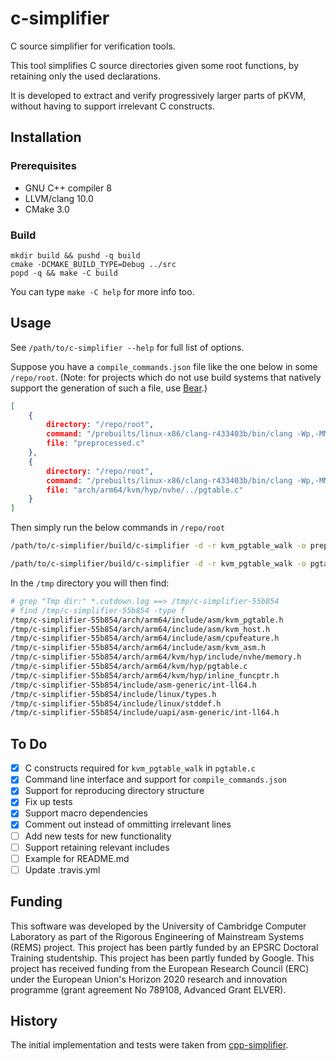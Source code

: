 <!--                                                                                  -->
<!--  The following parts of C-simplifier contain new code released under the         -->
<!--  BSD 2-Clause License:                                                           -->
<!--  * `src/debug.hpp`                                                               -->
<!--                                                                                  -->
<!--  Copyright (c) 2022 Dhruv Makwana                                                -->
<!--  All rights reserved.                                                            -->
<!--                                                                                  -->
<!--  This software was developed by the University of Cambridge Computer             -->
<!--  Laboratory as part of the Rigorous Engineering of Mainstream Systems            -->
<!--  (REMS) project. This project has been partly funded by an EPSRC                 -->
<!--  Doctoral Training studentship. This project has been partly funded by           -->
<!--  Google. This project has received funding from the European Research            -->
<!--  Council (ERC) under the European Union's Horizon 2020 research and              -->
<!--  innovation programme (grant agreement No 789108, Advanced Grant                 -->
<!--  ELVER).                                                                         -->
<!--                                                                                  -->
<!--  BSD 2-Clause License                                                            -->
<!--                                                                                  -->
<!--  Redistribution and use in source and binary forms, with or without              -->
<!--  modification, are permitted provided that the following conditions              -->
<!--  are met:                                                                        -->
<!--  1. Redistributions of source code must retain the above copyright               -->
<!--     notice, this list of conditions and the following disclaimer.                -->
<!--  2. Redistributions in binary form must reproduce the above copyright            -->
<!--     notice, this list of conditions and the following disclaimer in              -->
<!--     the documentation and/or other materials provided with the                   -->
<!--     distribution.                                                                -->
<!--                                                                                  -->
<!--  THIS SOFTWARE IS PROVIDED BY THE AUTHOR AND CONTRIBUTORS ``AS IS''              -->
<!--  AND ANY EXPRESS OR IMPLIED WARRANTIES, INCLUDING, BUT NOT LIMITED               -->
<!--  TO, THE IMPLIED WARRANTIES OF MERCHANTABILITY AND FITNESS FOR A                 -->
<!--  PARTICULAR PURPOSE ARE DISCLAIMED.  IN NO EVENT SHALL THE AUTHOR OR             -->
<!--  CONTRIBUTORS BE LIABLE FOR ANY DIRECT, INDIRECT, INCIDENTAL,                    -->
<!--  SPECIAL, EXEMPLARY, OR CONSEQUENTIAL DAMAGES (INCLUDING, BUT NOT                -->
<!--  LIMITED TO, PROCUREMENT OF SUBSTITUTE GOODS OR SERVICES; LOSS OF                -->
<!--  USE, DATA, OR PROFITS; OR BUSINESS INTERRUPTION) HOWEVER CAUSED AND             -->
<!--  ON ANY THEORY OF LIABILITY, WHETHER IN CONTRACT, STRICT LIABILITY,              -->
<!--  OR TORT (INCLUDING NEGLIGENCE OR OTHERWISE) ARISING IN ANY WAY OUT              -->
<!--  OF THE USE OF THIS SOFTWARE, EVEN IF ADVISED OF THE POSSIBILITY OF              -->
<!--  SUCH DAMAGE.                                                                    -->
<!--                                                                                  -->
<!--  All other parts involve adapted code, with the new code subject to the          -->
<!--  above BSD 2-Clause licence and the original code subject to its MIT             -->
<!--  licence.                                                                        -->
<!--                                                                                  -->
<!--  The MIT License (MIT)                                                           -->
<!--                                                                                  -->
<!--  Copyright (c) 2016 Takaaki Hiragushi                                            -->
<!--                                                                                  -->
<!--  Permission is hereby granted, free of charge, to any person obtaining a copy    -->
<!--  of this software and associated documentation files (the "Software"), to deal   -->
<!--  in the Software without restriction, including without limitation the rights    -->
<!--  to use, copy, modify, merge, publish, distribute, sublicense, and/or sell       -->
<!--  copies of the Software, and to permit persons to whom the Software is           -->
<!--  furnished to do so, subject to the following conditions:                        -->
<!--                                                                                  -->
<!--  The above copyright notice and this permission notice shall be included in all  -->
<!--  copies or substantial portions of the Software.                                 -->
<!--                                                                                  -->
<!--  THE SOFTWARE IS PROVIDED "AS IS", WITHOUT WARRANTY OF ANY KIND, EXPRESS OR      -->
<!--  IMPLIED, INCLUDING BUT NOT LIMITED TO THE WARRANTIES OF MERCHANTABILITY,        -->
<!--  FITNESS FOR A PARTICULAR PURPOSE AND NONINFRINGEMENT. IN NO EVENT SHALL THE     -->
<!--  AUTHORS OR COPYRIGHT HOLDERS BE LIABLE FOR ANY CLAIM, DAMAGES OR OTHER          -->
<!--  LIABILITY, WHETHER IN AN ACTION OF CONTRACT, TORT OR OTHERWISE, ARISING FROM,   -->
<!--  OUT OF OR IN CONNECTION WITH THE SOFTWARE OR THE USE OR OTHER DEALINGS IN THE   -->
<!--  SOFTWARE.                                                                       -->
<!--                                                                                  -->

c-simplifier
====

C source simplifier for verification tools.

This tool simplifies C source directories given some root functions,
by retaining only the used declarations.

It is developed to extract and verify progressively larger parts of
pKVM, without having to support irrelevant C constructs.

## Installation

### Prerequisites
- GNU C++ compiler 8
- LLVM/clang 10.0
- CMake 3.0

### Build

```
mkdir build && pushd -q build
cmake -DCMAKE_BUILD_TYPE=Debug ../src
popd -q && make -C build
```

You can type `make -C help` for more info too.

## Usage

See `/path/to/c-simplifier --help` for full list of options.

Suppose you have a `compile_commands.json` file like the one below in some `/repo/root`.
(Note: for projects which do not use build systems that natively support the generation
of such a file, use [Bear](https://github.com/rizsotto/Bear/).)

```json
[
    {
        directory: "/repo/root",
        command: "/prebuilts/linux-x86/clang-r433403b/bin/clang -Wp,-MMD,arch/arm64/kvm/hyp/nvhe/../.pgtable.nvhe.o.d  -nostdinc -isystem /prebuilts/linux-x86/clang-r433403b/lib64/clang/13.0.3/include -I./arch/arm64/include -I./arch/arm64/include/generated  -I./include -I./arch/arm64/include/uapi -I./arch/arm64/include/generated/uapi -I./include/uapi -I./include/generated/uapi -include ./include/linux/kconfig.h -include ./include/linux/compiler_types.h -D__KERNEL__ -mlittle-endian -DKASAN_SHADOW_SCALE_SHIFT= -Qunused-arguments -fmacro-prefix-map=./= -Wall -Wundef -Werror=strict-prototypes -Wno-trigraphs -fno-strict-aliasing -fno-common -fshort-wchar -fno-PIE -Werror=implicit-function-declaration -Werror=implicit-int -Werror=return-type -Wno-format-security -std=gnu89 --target=aarch64-linux-gnu -integrated-as -Werror=unknown-warning-option -mgeneral-regs-only -DCONFIG_CC_HAS_K_CONSTRAINT=1 -Wno-psabi -fno-asynchronous-unwind-tables -fno-unwind-tables -mbranch-protection=pac-ret+leaf+bti -Wa,-march=armv8.5-a -DARM64_ASM_ARCH='\"armv8.5-a\"' -DKASAN_SHADOW_SCALE_SHIFT= -fno-delete-null-pointer-checks -Wno-frame-address -Wno-address-of-packed-member -O2 -Wframe-larger-than=2048 -fstack-protector-strong -Wno-format-invalid-specifier -Wno-gnu -mno-global-merge -Wno-unused-but-set-variable -Wno-unused-const-variable -fno-omit-frame-pointer -fno-optimize-sibling-calls -g -Wdeclaration-after-statement -Wvla -Wno-pointer-sign -Wno-array-bounds -fno-strict-overflow -fno-stack-check -Werror=date-time -Werror=incompatible-pointer-types -Wno-initializer-overrides -Wno-format -Wno-sign-compare -Wno-format-zero-length -Wno-pointer-to-enum-cast -Wno-tautological-constant-out-of-range-compare -mstack-protector-guard=sysreg -mstack-protector-guard-reg=sp_el0 -mstack-protector-guard-offset=1272 -I./arch/arm64/kvm/hyp/include -fno-stack-protector -DDISABLE_BRANCH_PROFILING -D__KVM_NVHE_HYPERVISOR__ -D__DISABLE_EXPORTS -D__DISABLE_TRACE_MMIO__    -DKBUILD_MODFILE='\"arch/arm64/kvm/hyp/nvhe/pgtable.nvhe\"' -DKBUILD_BASENAME='\"pgtable.nvhe\"' -DKBUILD_MODNAME='\"pgtable.nvhe\"' -D__KBUILD_MODNAME=kmod_pgtable.nvhe -c -o arch/arm64/kvm/hyp/nvhe/../pgtable.nvhe.o -x cpp-output preprocessed.c",
        file: "preprocessed.c"
    },
    {
        directory: "/repo/root",
        command: "/prebuilts/linux-x86/clang-r433403b/bin/clang -Wp,-MMD,arch/arm64/kvm/hyp/nvhe/../.pgtable.nvhe.o.d  -nostdinc -isystem /prebuilts/linux-x86/clang-r433403b/lib64/clang/13.0.3/include -I./arch/arm64/include -I./arch/arm64/include/generated  -I./include -I./arch/arm64/include/uapi -I./arch/arm64/include/generated/uapi -I./include/uapi -I./include/generated/uapi -include ./include/linux/kconfig.h -include ./include/linux/compiler_types.h -D__KERNEL__ -mlittle-endian -DKASAN_SHADOW_SCALE_SHIFT= -Qunused-arguments -fmacro-prefix-map=./= -Wall -Wundef -Werror=strict-prototypes -Wno-trigraphs -fno-strict-aliasing -fno-common -fshort-wchar -fno-PIE -Werror=implicit-function-declaration -Werror=implicit-int -Werror=return-type -Wno-format-security -std=gnu89 --target=aarch64-linux-gnu -integrated-as -Werror=unknown-warning-option -mgeneral-regs-only -DCONFIG_CC_HAS_K_CONSTRAINT=1 -Wno-psabi -fno-asynchronous-unwind-tables -fno-unwind-tables -mbranch-protection=pac-ret+leaf+bti -Wa,-march=armv8.5-a -DARM64_ASM_ARCH='\"armv8.5-a\"' -DKASAN_SHADOW_SCALE_SHIFT= -fno-delete-null-pointer-checks -Wno-frame-address -Wno-address-of-packed-member -O2 -Wframe-larger-than=2048 -fstack-protector-strong -Wno-format-invalid-specifier -Wno-gnu -mno-global-merge -Wno-unused-but-set-variable -Wno-unused-const-variable -fno-omit-frame-pointer -fno-optimize-sibling-calls -g -Wdeclaration-after-statement -Wvla -Wno-pointer-sign -Wno-array-bounds -fno-strict-overflow -fno-stack-check -Werror=date-time -Werror=incompatible-pointer-types -Wno-initializer-overrides -Wno-format -Wno-sign-compare -Wno-format-zero-length -Wno-pointer-to-enum-cast -Wno-tautological-constant-out-of-range-compare -mstack-protector-guard=sysreg -mstack-protector-guard-reg=sp_el0 -mstack-protector-guard-offset=1272 -I./arch/arm64/kvm/hyp/include -fno-stack-protector -DDISABLE_BRANCH_PROFILING -D__KVM_NVHE_HYPERVISOR__ -D__DISABLE_EXPORTS -D__DISABLE_TRACE_MMIO__    -DKBUILD_MODFILE='\"arch/arm64/kvm/hyp/nvhe/pgtable.nvhe\"' -DKBUILD_BASENAME='\"pgtable.nvhe\"' -DKBUILD_MODNAME='\"pgtable.nvhe\"' -D__KBUILD_MODNAME=kmod_pgtable.nvhe -c -o arch/arm64/kvm/hyp/nvhe/../pgtable.nvhe.o arch/arm64/kvm/hyp/nvhe/../pgtable.c",
        file: "arch/arm64/kvm/hyp/nvhe/../pgtable.c"
    }
]
```

Then simply run the below commands in `/repo/root`

```sh
/path/to/c-simplifier/build/c-simplifier -d -r kvm_pgtable_walk -o preprocessed.cutdown.c preprocessed.c  --extra-arg=-Wno-unused-value --extra-arg=-Wno-misleading-indentation 2> preprocessed.cutdown.log
```

```sh
/path/to/c-simplifier/build/c-simplifier -d -r kvm_pgtable_walk -o pgtable.cutdown.c arch/arm64/kvm/hyp/nvhe/../pgtable.c  --extra-arg=-Wno-unused-value --extra-arg=-Wno-misleading-indentation 2> pgtable.cutdown.log
```

In the `/tmp` directory you will then find:

```sh
# grep "Tmp dir:" *.cutdown.log ==> /tmp/c-simplifier-55b854
# find /tmp/c-simplifier-55b854 -type f
/tmp/c-simplifier-55b854/arch/arm64/include/asm/kvm_pgtable.h
/tmp/c-simplifier-55b854/arch/arm64/include/asm/kvm_host.h
/tmp/c-simplifier-55b854/arch/arm64/include/asm/cpufeature.h
/tmp/c-simplifier-55b854/arch/arm64/include/asm/kvm_asm.h
/tmp/c-simplifier-55b854/arch/arm64/kvm/hyp/include/nvhe/memory.h
/tmp/c-simplifier-55b854/arch/arm64/kvm/hyp/pgtable.c
/tmp/c-simplifier-55b854/arch/arm64/kvm/hyp/inline_funcptr.h
/tmp/c-simplifier-55b854/include/asm-generic/int-ll64.h
/tmp/c-simplifier-55b854/include/linux/types.h
/tmp/c-simplifier-55b854/include/linux/stddef.h
/tmp/c-simplifier-55b854/include/uapi/asm-generic/int-ll64.h
```

## To Do

- [x] C constructs required for `kvm_pgtable_walk` in `pgtable.c`
- [x] Command line interface and support for `compile_commands.json`
- [x] Support for reproducing directory structure
- [X] Fix up tests
- [X] Support macro dependencies
- [X] Comment out instead of ommitting irrelevant lines
- [ ] Add new tests for new functionality
- [ ] Support retaining relevant includes
- [ ] Example for README.md
- [ ] Update .travis.yml

## Funding

This software was developed by the University of Cambridge Computer
Laboratory as part of the Rigorous Engineering of Mainstream Systems
(REMS) project. This project has been partly funded by an EPSRC
Doctoral Training studentship. This project has been partly funded by
Google. This project has received funding from the European Research
Council (ERC) under the European Union's Horizon 2020 research and
innovation programme (grant agreement No 789108, Advanced Grant
ELVER).

## History

The initial implementation and tests
were taken from [cpp-simplifier](https://github.com/logicmachine/cpp-simplifier/).
